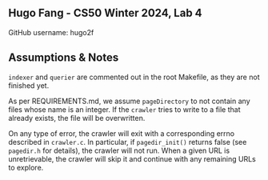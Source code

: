 ## Hugo Fang - CS50 Winter 2024, Lab 4
GitHub username: hugo2f


## Assumptions & Notes
`indexer` and `querier` are commented out in the root Makefile, as they are not finished yet.

As per REQUIREMENTS.md, we assume `pageDirectory` to not contain any files whose name is an integer. If the `crawler` tries to write to a file that already exists, the file will be overwritten.

On any type of error, the crawler will exit with a corresponding errno described in `crawler.c`. In particular, if `pagedir_init()` returns false (see `pagedir.h` for details), the crawler will not run. When a given URL is unretrievable, the crawler will skip it and continue with any remaining URLs to explore.
 
